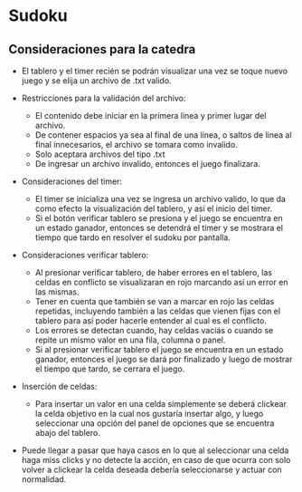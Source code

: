 # Sudoku

## Consideraciones para la catedra
* El tablero y el timer recién se podrán visualizar  una vez se toque nuevo juego y se elija un archivo de .txt valido.

* Restricciones para la validación del archivo:
    * El contenido debe iniciar en la primera linea y primer lugar del archivo.
    * De contener espacios ya sea al final de una linea, o saltos de linea al final innecesarios,
      el archivo se tomara como invalido.
    * Solo aceptara archivos del tipo .txt
    * De ingresar un archivo invalido, entonces el juego finalizara.

* Consideraciones del timer:
    * El timer se inicializa una vez se ingresa un archivo valido, lo que da como efecto la visualización del tablero, 
      y así el inicio del timer.
    * Si el botón verificar tablero se presiona y el juego se encuentra en un estado ganador,
      entonces se detendrá el timer y se mostrara el tiempo que tardo en resolver el sudoku por pantalla.

* Consideraciones verificar tablero:
    * Al presionar verificar tablero, de haber errores en el tablero, las celdas en conflicto se visualizaran en rojo
      marcando así un error en las mismas. 
    * Tener en cuenta que también se van a marcar en rojo las celdas repetidas, incluyendo también a las celdas 
      que vienen fijas con el tablero para así poder hacerle entender al cual es el conflicto.
    * Los errores se detectan cuando, hay celdas vaciás o cuando se repite un mismo valor en una fila, columna o panel.
    * Si al presionar verificar tablero el juego se encuentra en un estado ganador,
      entonces el juego se dará por finalizado y luego de mostrar el tiempo que tardo, se cerrara el juego.

* Inserción de celdas:
  * Para insertar un valor en una celda simplemente se deberá clickear la celda objetivo en la cual nos gustaría insertar algo,
    y luego seleccionar una opción del panel de opciones que se encuentra abajo del tablero.

* Puede llegar a pasar que haya casos en lo que al seleccionar una celda haga miss clicks y no detecte la acción,
  en caso de que ocurra con solo volver a clickear la celda deseada debería seleccionarse y actuar con normalidad.

